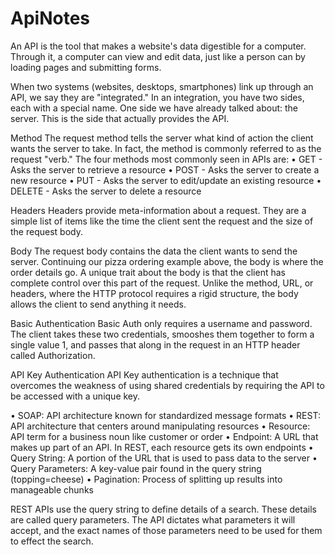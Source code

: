 # ApiNotes

An API is the tool that makes a website's data 
digestible for a computer. Through it, a computer can view and edit 
data, just like a person can by loading pages and submitting forms. 

When two systems (websites, desktops, smartphones) link up through 
an API, we say they are "integrated." In an integration, you have two 
sides, each with a special name. One side we have already talked about: 
the server. This is the side that actually provides the API.

Method 
The request method tells the server what kind of action the client wants 
the server to take. In fact, the method is commonly referred to as the 
request "verb." 
The four methods most commonly seen in APIs are: 
 • GET - Asks the server to retrieve a resource 
 • POST - Asks the server to create a new resource 
 • PUT - Asks the server to edit/update an existing resource 
 • DELETE - Asks the server to delete a resource
 
Headers 
Headers provide meta-information about a request. They are a simple 
list of items like the time the client sent the request and the size of the 
request body.

Body 
The request body contains the data the client wants to send the server. 
Continuing our pizza ordering example above, the body is where the 
order details go. 
A unique trait about the body is that the client has complete control 
over this part of the request. Unlike the method, URL, or headers, 
where the HTTP protocol requires a rigid structure, the body allows the 
client to send anything it needs.

Basic Authentication
Basic Auth only requires a username and password. The client takes 
these two credentials, smooshes them together to form a single value 1, 
and passes that along in the request in an HTTP header called 
Authorization.

API Key Authentication 
API Key authentication is a technique that overcomes the weakness of 
using shared credentials by requiring the API to be accessed with a 
unique key.

• SOAP: API architecture known for standardized message formats 
 • REST: API architecture that centers around manipulating 
resources 
 • Resource: API term for a business noun like customer or order 
 • Endpoint: A URL that makes up part of an API. In REST, each 
resource gets its own endpoints 
 • Query String: A portion of the URL that is used to pass data to the 
server 
 • Query Parameters: A key-value pair found in the query string 
(topping=cheese) 
 • Pagination: Process of splitting up results into manageable 
chunks

REST APIs use the query string to define details of a search. These 
details are called query parameters. The API dictates what parameters 
it will accept, and the exact names of those parameters need to be used 
for them to effect the search. 







